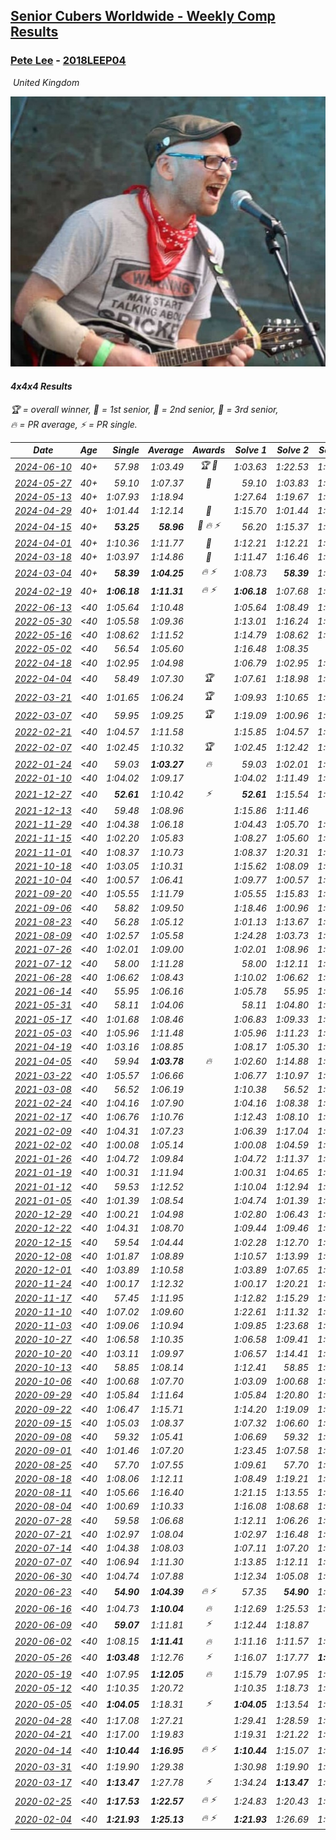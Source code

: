 <style>table {white-space: nowrap;}</style>
<link rel="stylesheet" type="text/css" href="/scw-comp/css/flags.css" />

## [Senior Cubers Worldwide - Weekly Comp Results](/scw-comp/results/)
### [Pete Lee](README.md) - [2018LEEP04](https://www.worldcubeassociation.org/persons/2018LEEP04?event=444)

<i class="flag flag-GB" />&nbsp;United Kingdom

![Pete Lee](1574700550.jpg)

#### 4x4x4 Results

<span style="white-space: nowrap;">🏆 = overall winner</span>, <span style="white-space: nowrap;">🥇 = 1st senior</span>, <span style="white-space: nowrap;">🥈 = 2nd senior</span>, <span style="white-space: nowrap;">🥉 = 3rd senior</span>, <span style="white-space: nowrap;">🔥 = PR average</span>, <span style="white-space: nowrap;">⚡ = PR single</span>.

| Date | Age | Single | Average | Awards | Solve 1 | Solve 2 | Solve 3 | Solve 4 | Solve 5 | Video |
| :--: | :--: | --: | --: | :--: | --: | --: | --: | --: | --: | :-- |
| [2024-06-10](../../results/2024-06-10/444.md) | 40+ | 57.98 | 1:03.49 | 🏆 🥇 | 1:03.63 | 1:22.53 | 1:03.06 | 1:03.77 | 57.98 | [Desktop](https://www.facebook.com/events/804039971828225/permalink/807233281508894) / [Mobile](https://m.facebook.com/events/804039971828225?view=permalink&id=807233281508894) |
| [2024-05-27](../../results/2024-05-27/444.md) | 40+ | 59.10 | 1:07.37 | 🥉 | 59.10 | 1:03.83 | 1:17.12 | 1:09.73 | 1:08.54 | [Desktop](https://www.facebook.com/events/476090921456450/permalink/483927307339478) / [Mobile](https://m.facebook.com/events/476090921456450?view=permalink&id=483927307339478) |
| [2024-05-13](../../results/2024-05-13/444.md) | 40+ | 1:07.93 | 1:18.94 |  | 1:27.64 | 1:19.67 | 1:07.93 | 1:19.16 | 1:18.00 | [Desktop](https://www.facebook.com/events/849366597233542/permalink/858592579644277) / [Mobile](https://m.facebook.com/events/849366597233542?view=permalink&id=858592579644277) |
| [2024-04-29](../../results/2024-04-29/444.md) | 40+ | 1:01.44 | 1:12.14 | 🥉 | 1:15.70 | 1:01.44 | 1:23.92 | 1:10.57 | 1:10.15 | [Desktop](https://www.facebook.com/events/457727373442774/permalink/466490342566477) / [Mobile](https://m.facebook.com/events/457727373442774?view=permalink&id=466490342566477) |
| [2024-04-15](../../results/2024-04-15/444.md) | 40+ | **53.25** | **58.96** | 🥈 🔥 ⚡ | 56.20 | 1:15.37 | 1:03.80 | **53.25** | 56.89 | [Desktop](https://www.facebook.com/events/824973009507415/permalink/832045538800162) / [Mobile](https://m.facebook.com/events/824973009507415?view=permalink&id=832045538800162) |
| [2024-04-01](../../results/2024-04-01/444.md) | 40+ | 1:10.36 | 1:11.77 | 🥉 | 1:12.21 | 1:12.21 | 1:10.36 | 1:10.88 | 1:15.80 | [Desktop](https://www.facebook.com/events/3767623586842150/permalink/3776032652667910) / [Mobile](https://m.facebook.com/events/3767623586842150?view=permalink&id=3776032652667910) |
| [2024-03-18](../../results/2024-03-18/444.md) | 40+ | 1:03.97 | 1:14.86 | 🥉 | 1:11.47 | 1:16.46 | 1:16.66 | 1:03.97 | DNF | [Desktop](https://www.facebook.com/events/386186517521787/permalink/394154786724960) / [Mobile](https://m.facebook.com/events/386186517521787?view=permalink&id=394154786724960) |
| [2024-03-04](../../results/2024-03-04/444.md) | 40+ | **58.39** | **1:04.25** | 🔥 ⚡ | 1:08.73 | **58.39** | 1:04.74 | 1:02.02 | 1:06.00 | [Desktop](https://www.facebook.com/events/3564311457163699/permalink/3572280569700121) / [Mobile](https://m.facebook.com/events/3564311457163699?view=permalink&id=3572280569700121) |
| [2024-02-19](../../results/2024-02-19/444.md) | 40+ | **1:06.18** | **1:11.31** | 🔥 ⚡ | **1:06.18** | 1:07.68 | 1:10.24 | 1:33.45 | 1:16.00 | [Desktop](https://www.facebook.com/events/937364477878870/permalink/944347817180536) / [Mobile](https://m.facebook.com/events/937364477878870?view=permalink&id=944347817180536) |
| [2022-06-13](../../results/2022-06-13/444.md) | <40 | 1:05.64 | 1:10.48 |  | 1:05.64 | 1:08.49 | 1:20.46 | 1:14.37 | 1:08.57 | [Desktop](https://www.facebook.com/events/515728940298305/permalink/522891512915381) / [Mobile](https://m.facebook.com/events/515728940298305?view=permalink&id=522891512915381) |
| [2022-05-30](../../results/2022-05-30/444.md) | <40 | 1:05.58 | 1:09.36 |  | 1:13.01 | 1:16.24 | 1:07.41 | 1:05.58 | 1:07.65 | [Desktop](https://www.facebook.com/events/1031249797503298/permalink/1039674686660809) / [Mobile](https://m.facebook.com/events/1031249797503298?view=permalink&id=1039674686660809) |
| [2022-05-16](../../results/2022-05-16/444.md) | <40 | 1:08.62 | 1:11.52 |  | 1:14.79 | 1:08.62 | 1:11.10 | 1:10.58 | 1:12.89 | [Desktop](https://www.facebook.com/events/335240368547011/permalink/342986967772351) / [Mobile](https://m.facebook.com/events/335240368547011?view=permalink&id=342986967772351) |
| [2022-05-02](../../results/2022-05-02/444.md) | <40 | 56.54 | 1:05.60 |  | 1:16.48 | 1:08.35 | 56.54 | 1:06.44 | 1:02.02 | [Desktop](https://www.facebook.com/events/766988371376362/permalink/772111880864011) / [Mobile](https://m.facebook.com/events/766988371376362?view=permalink&id=772111880864011) |
| [2022-04-18](../../results/2022-04-18/444.md) | <40 | 1:02.95 | 1:04.98 |  | 1:06.79 | 1:02.95 | 1:03.84 | 1:08.38 | 1:04.30 | [Desktop](https://www.facebook.com/events/651121915952604/permalink/655728205491975) / [Mobile](https://m.facebook.com/events/651121915952604?view=permalink&id=655728205491975) |
| [2022-04-04](../../results/2022-04-04/444.md) | <40 | 58.49 | 1:07.30 | 🏆 | 1:07.61 | 1:18.98 | 1:03.64 | 1:10.65 | 58.49 | [Desktop](https://www.facebook.com/events/405703218032158/permalink/412479560687857) / [Mobile](https://m.facebook.com/events/405703218032158?view=permalink&id=412479560687857) |
| [2022-03-21](../../results/2022-03-21/444.md) | <40 | 1:01.65 | 1:06.24 | 🏆 | 1:09.93 | 1:10.65 | 1:04.86 | 1:03.92 | 1:01.65 | [Desktop](https://www.facebook.com/events/498666361787423/permalink/507082617612464) / [Mobile](https://m.facebook.com/events/498666361787423?view=permalink&id=507082617612464) |
| [2022-03-07](../../results/2022-03-07/444.md) | <40 | 59.95 | 1:09.25 | 🏆 | 1:19.09 | 1:00.96 | 1:18.27 | 1:08.51 | 59.95 | [Desktop](https://www.facebook.com/events/535512814493645/permalink/539007430810850) / [Mobile](https://m.facebook.com/events/535512814493645?view=permalink&id=539007430810850) |
| [2022-02-21](../../results/2022-02-21/444.md) | <40 | 1:04.57 | 1:11.58 |  | 1:15.85 | 1:04.57 | 1:06.71 | 1:22.02 | 1:12.19 | [Desktop](https://www.facebook.com/events/627504321814800/permalink/631344294764136) / [Mobile](https://m.facebook.com/events/627504321814800?view=permalink&id=631344294764136) |
| [2022-02-07](../../results/2022-02-07/444.md) | <40 | 1:02.45 | 1:10.32 | 🏆 | 1:02.45 | 1:12.42 | 1:22.08 | 1:10.95 | 1:07.60 | [Desktop](https://www.facebook.com/events/348205073823528/permalink/355747843069251) / [Mobile](https://m.facebook.com/events/348205073823528?view=permalink&id=355747843069251) |
| [2022-01-24](../../results/2022-01-24/444.md) | <40 | 59.03 | **1:03.27** | 🔥 | 59.03 | 1:02.01 | 1:03.92 | 1:03.88 | 1:13.03 | [Desktop](https://www.facebook.com/events/344062540912272/permalink/352492116735981) / [Mobile](https://m.facebook.com/events/344062540912272?view=permalink&id=352492116735981) |
| [2022-01-10](../../results/2022-01-10/444.md) | <40 | 1:04.02 | 1:09.17 |  | 1:04.02 | 1:11.49 | 1:18.49 | 1:08.27 | 1:07.74 | [Desktop](https://www.facebook.com/events/895021754505723/permalink/902426963765202) / [Mobile](https://m.facebook.com/events/895021754505723?view=permalink&id=902426963765202) |
| [2021-12-27](../../results/2021-12-27/444.md) | <40 | **52.61** | 1:10.42 | ⚡ | **52.61** | 1:15.54 | 1:04.86 | 1:15.43 | 1:10.96 | [Desktop](https://www.facebook.com/events/364077578855426/permalink/372172898045894) / [Mobile](https://m.facebook.com/events/364077578855426?view=permalink&id=372172898045894) |
| [2021-12-13](../../results/2021-12-13/444.md) | <40 | 59.48 | 1:08.96 |  | 1:15.86 | 1:11.46 | 59.48 | 1:06.86 | 1:08.57 | [Desktop](https://www.facebook.com/events/924976574796430/permalink/928187347808686) / [Mobile](https://m.facebook.com/events/924976574796430?view=permalink&id=928187347808686) |
| [2021-11-29](../../results/2021-11-29/444.md) | <40 | 1:04.38 | 1:06.18 |  | 1:04.43 | 1:05.70 | 1:08.41 | 1:04.38 | 1:17.79 | [Desktop](https://www.facebook.com/events/293852429335502/permalink/297867612267317) / [Mobile](https://m.facebook.com/events/293852429335502?view=permalink&id=297867612267317) |
| [2021-11-15](../../results/2021-11-15/444.md) | <40 | 1:02.20 | 1:05.83 |  | 1:08.27 | 1:05.60 | 1:25.58 | 1:02.20 | 1:03.62 | [Desktop](https://www.facebook.com/events/1073199523496198/permalink/1076792619803555) / [Mobile](https://m.facebook.com/events/1073199523496198?view=permalink&id=1076792619803555) |
| [2021-11-01](../../results/2021-11-01/444.md) | <40 | 1:08.37 | 1:10.73 |  | 1:08.37 | 1:20.31 | 1:09.83 | 1:11.86 | 1:10.51 | [Desktop](https://www.facebook.com/events/1122485874951081/permalink/1126744451191890) / [Mobile](https://m.facebook.com/events/1122485874951081?view=permalink&id=1126744451191890) |
| [2021-10-18](../../results/2021-10-18/444.md) | <40 | 1:03.05 | 1:10.31 |  | 1:15.62 | 1:08.09 | 1:03.05 | 1:07.23 | 1:52.77 | [Desktop](https://www.facebook.com/events/917344582209340/permalink/922173081726490) / [Mobile](https://m.facebook.com/events/917344582209340?view=permalink&id=922173081726490) |
| [2021-10-04](../../results/2021-10-04/444.md) | <40 | 1:00.57 | 1:06.41 |  | 1:09.77 | 1:00.57 | 1:10.23 | 1:01.69 | 1:07.77 | [Desktop](https://www.facebook.com/events/150603127207792/permalink/158628983071873) / [Mobile](https://m.facebook.com/events/150603127207792?view=permalink&id=158628983071873) |
| [2021-09-20](../../results/2021-09-20/444.md) | <40 | 1:05.55 | 1:11.79 |  | 1:05.55 | 1:15.83 | 1:10.00 | 1:11.54 | 1:13.82 | [Desktop](https://www.facebook.com/events/4223726381008841/permalink/4246258928755586) / [Mobile](https://m.facebook.com/events/4223726381008841?view=permalink&id=4246258928755586) |
| [2021-09-06](../../results/2021-09-06/444.md) | <40 | 58.82 | 1:09.50 |  | 1:18.46 | 1:00.96 | 1:15.09 | 1:12.45 | 58.82 | [Desktop](https://www.facebook.com/events/899313470960376/permalink/903626163862440) / [Mobile](https://m.facebook.com/events/899313470960376?view=permalink&id=903626163862440) |
| [2021-08-23](../../results/2021-08-23/444.md) | <40 | 56.28 | 1:05.12 |  | 1:01.13 | 1:13.67 | 1:05.36 | 1:08.86 | 56.28 | [Desktop](https://www.facebook.com/events/1108693076205590/permalink/1117604428647788) / [Mobile](https://m.facebook.com/events/1108693076205590?view=permalink&id=1117604428647788) |
| [2021-08-09](../../results/2021-08-09/444.md) | <40 | 1:02.57 | 1:05.58 |  | 1:24.28 | 1:03.73 | 1:02.57 | 1:08.63 | 1:04.37 | [Desktop](https://www.facebook.com/events/2863148610663733/permalink/2872155406429720) / [Mobile](https://m.facebook.com/events/2863148610663733?view=permalink&id=2872155406429720) |
| [2021-07-26](../../results/2021-07-26/444.md) | <40 | 1:02.01 | 1:09.00 |  | 1:02.01 | 1:08.96 | 1:17.39 | 1:13.09 | 1:04.96 | [Desktop](https://www.facebook.com/events/210838191047415/permalink/220265066771394) / [Mobile](https://m.facebook.com/events/210838191047415?view=permalink&id=220265066771394) |
| [2021-07-12](../../results/2021-07-12/444.md) | <40 | 58.00 | 1:11.28 |  | 58.00 | 1:12.11 | 1:16.15 | 1:12.75 | 1:08.97 | [Desktop](https://www.facebook.com/events/3019269651530977/permalink/3034396500018292) / [Mobile](https://m.facebook.com/events/3019269651530977?view=permalink&id=3034396500018292) |
| [2021-06-28](../../results/2021-06-28/444.md) | <40 | 1:06.62 | 1:08.43 |  | 1:10.02 | 1:06.62 | 1:06.62 | 1:08.65 | 1:13.27 | [Desktop](https://www.facebook.com/events/248738199926629/permalink/253937302740052) / [Mobile](https://m.facebook.com/events/248738199926629?view=permalink&id=253937302740052) |
| [2021-06-14](../../results/2021-06-14/444.md) | <40 | 55.95 | 1:06.16 |  | 1:05.78 | 55.95 | 1:13.11 | 1:02.01 | 1:10.70 | [Desktop](https://www.facebook.com/events/833966864162581/permalink/842109153348352) / [Mobile](https://m.facebook.com/events/833966864162581?view=permalink&id=842109153348352) |
| [2021-05-31](../../results/2021-05-31/444.md) | <40 | 58.11 | 1:04.06 |  | 58.11 | 1:04.80 | 1:06.08 | 1:01.31 | 1:11.14 | [Desktop](https://www.facebook.com/events/1677723082618127/permalink/1686040181786417) / [Mobile](https://m.facebook.com/events/1677723082618127?view=permalink&id=1686040181786417) |
| [2021-05-17](../../results/2021-05-17/444.md) | <40 | 1:01.68 | 1:08.46 |  | 1:06.83 | 1:09.33 | 1:14.92 | 1:01.68 | 1:09.22 | [Desktop](https://www.facebook.com/events/373354890741855/permalink/377512433659434) / [Mobile](https://m.facebook.com/events/373354890741855?view=permalink&id=377512433659434) |
| [2021-05-03](../../results/2021-05-03/444.md) | <40 | 1:05.96 | 1:11.48 |  | 1:05.96 | 1:11.23 | 1:11.94 | 1:11.27 | 1:13.94 | [Desktop](https://www.facebook.com/events/158701836186375/permalink/166337698756122) / [Mobile](https://m.facebook.com/events/158701836186375?view=permalink&id=166337698756122) |
| [2021-04-19](../../results/2021-04-19/444.md) | <40 | 1:03.16 | 1:08.85 |  | 1:08.17 | 1:05.30 | 1:13.09 | 1:16.61 | 1:03.16 | [Desktop](https://www.facebook.com/events/1009195762821458/permalink/1017226465351721) / [Mobile](https://m.facebook.com/events/1009195762821458?view=permalink&id=1017226465351721) |
| [2021-04-05](../../results/2021-04-05/444.md) | <40 | 59.94 | **1:03.78** | 🔥 | 1:02.60 | 1:14.88 | 1:02.76 | 1:05.99 | 59.94 | [Desktop](https://www.facebook.com/events/2619499895016321/permalink/2624215264544784) / [Mobile](https://m.facebook.com/events/2619499895016321?view=permalink&id=2624215264544784) |
| [2021-03-22](../../results/2021-03-22/444.md) | <40 | 1:05.57 | 1:06.66 |  | 1:06.77 | 1:10.97 | 1:07.49 | 1:05.57 | 1:05.72 | [Desktop](https://www.facebook.com/events/2537500386546221/permalink/2541297586166501) / [Mobile](https://m.facebook.com/events/2537500386546221?view=permalink&id=2541297586166501) |
| [2021-03-08](../../results/2021-03-08/444.md) | <40 | 56.52 | 1:06.19 |  | 1:10.38 | 56.52 | 1:01.99 | 1:06.21 | 1:27.99 | [Desktop](https://www.facebook.com/events/161142189072151/permalink/166848628501507) / [Mobile](https://m.facebook.com/events/161142189072151?view=permalink&id=166848628501507) |
| [2021-02-24](../../results/2021-02-24/444.md) | <40 | 1:04.16 | 1:07.90 |  | 1:04.16 | 1:08.38 | 1:06.39 | 1:08.93 | 1:14.84 | [Desktop](https://www.facebook.com/events/256148192722702/permalink/259416769062511) / [Mobile](https://m.facebook.com/events/256148192722702?view=permalink&id=259416769062511) |
| [2021-02-17](../../results/2021-02-17/444.md) | <40 | 1:06.76 | 1:10.76 |  | 1:12.43 | 1:08.10 | 1:12.92 | 1:06.76 | 1:11.76 | [Desktop](https://www.facebook.com/events/1341827372862028/permalink/1343320182712747) / [Mobile](https://m.facebook.com/events/1341827372862028?view=permalink&id=1343320182712747) |
| [2021-02-09](../../results/2021-02-09/444.md) | <40 | 1:04.31 | 1:07.23 |  | 1:06.39 | 1:17.04 | 1:04.31 | 1:05.43 | 1:09.87 | [Desktop](https://www.facebook.com/events/1072787469872680/permalink/1075037299647697) / [Mobile](https://m.facebook.com/events/1072787469872680?view=permalink&id=1075037299647697) |
| [2021-02-02](../../results/2021-02-02/444.md) | <40 | 1:00.08 | 1:05.14 |  | 1:00.08 | 1:04.59 | 1:09.55 | 1:03.40 | 1:07.42 | [Desktop](https://www.facebook.com/events/419241732746821/permalink/421025732568421) / [Mobile](https://m.facebook.com/events/419241732746821?view=permalink&id=421025732568421) |
| [2021-01-26](../../results/2021-01-26/444.md) | <40 | 1:04.72 | 1:09.84 |  | 1:04.72 | 1:11.37 | 1:07.02 | 1:11.14 | DNF | [Desktop](https://www.facebook.com/events/886756952081472/permalink/888942635196237) / [Mobile](https://m.facebook.com/events/886756952081472?view=permalink&id=888942635196237) |
| [2021-01-19](../../results/2021-01-19/444.md) | <40 | 1:00.31 | 1:11.94 |  | 1:00.31 | 1:04.65 | 1:08.97 | DNF | 1:22.19 | [Desktop](https://www.facebook.com/events/801984480354340/permalink/803477243538397) / [Mobile](https://m.facebook.com/events/801984480354340?view=permalink&id=803477243538397) |
| [2021-01-12](../../results/2021-01-12/444.md) | <40 | 59.53 | 1:12.52 |  | 1:10.04 | 1:12.94 | 1:14.57 | 59.53 | 1:16.53 | [Desktop](https://www.facebook.com/events/412251730086008/permalink/414031893241325) / [Mobile](https://m.facebook.com/events/412251730086008?view=permalink&id=414031893241325) |
| [2021-01-05](../../results/2021-01-05/444.md) | <40 | 1:01.39 | 1:08.54 |  | 1:04.74 | 1:01.39 | 1:13.55 | 1:07.33 | 1:14.80 | [Desktop](https://www.facebook.com/events/438895340619582/permalink/441040477071735) / [Mobile](https://m.facebook.com/events/438895340619582?view=permalink&id=441040477071735) |
| [2020-12-29](../../results/2020-12-29/444.md) | <40 | 1:00.21 | 1:04.98 |  | 1:02.80 | 1:06.43 | 1:05.72 | 1:00.21 | 1:17.51 | [Desktop](https://www.facebook.com/events/1086076581855919/permalink/1088779111585666) / [Mobile](https://m.facebook.com/events/1086076581855919?view=permalink&id=1088779111585666) |
| [2020-12-22](../../results/2020-12-22/444.md) | <40 | 1:04.31 | 1:08.70 |  | 1:09.44 | 1:09.46 | 1:07.19 | 1:04.31 | 1:20.84 | [Desktop](https://www.facebook.com/events/202563571576862/permalink/204604308039455) / [Mobile](https://m.facebook.com/events/202563571576862?view=permalink&id=204604308039455) |
| [2020-12-15](../../results/2020-12-15/444.md) | <40 | 59.54 | 1:04.44 |  | 1:02.28 | 1:12.70 | 1:07.13 | 1:03.92 | 59.54 | [Desktop](https://www.facebook.com/events/380879093195746/permalink/384339859516336) / [Mobile](https://m.facebook.com/events/380879093195746?view=permalink&id=384339859516336) |
| [2020-12-08](../../results/2020-12-08/444.md) | <40 | 1:01.87 | 1:08.89 |  | 1:10.57 | 1:13.99 | 1:01.87 | 1:06.82 | 1:09.28 | [Desktop](https://www.facebook.com/events/209111367450307/permalink/211751080519669) / [Mobile](https://m.facebook.com/events/209111367450307?view=permalink&id=211751080519669) |
| [2020-12-01](../../results/2020-12-01/444.md) | <40 | 1:03.89 | 1:10.58 |  | 1:03.89 | 1:07.65 | 1:11.65 | 1:12.43 | 1:12.57 | [Desktop](https://www.facebook.com/events/1067911153659963/permalink/1070698346714577) / [Mobile](https://m.facebook.com/events/1067911153659963?view=permalink&id=1070698346714577) |
| [2020-11-24](../../results/2020-11-24/444.md) | <40 | 1:00.17 | 1:12.32 |  | 1:00.17 | 1:20.21 | 1:13.00 | 1:08.59 | 1:15.37 | [Desktop](https://www.facebook.com/events/383885642947563/permalink/387160735953387) / [Mobile](https://m.facebook.com/events/383885642947563?view=permalink&id=387160735953387) |
| [2020-11-17](../../results/2020-11-17/444.md) | <40 | 57.45 | 1:11.95 |  | 1:12.82 | 1:15.29 | 1:07.73 | 57.45 | 1:19.97 | [Desktop](https://www.facebook.com/events/385577379164063/permalink/388245622230572) / [Mobile](https://m.facebook.com/events/385577379164063?view=permalink&id=388245622230572) |
| [2020-11-10](../../results/2020-11-10/444.md) | <40 | 1:07.02 | 1:09.60 |  | 1:22.61 | 1:11.32 | 1:07.02 | 1:07.21 | 1:10.28 | [Desktop](https://www.facebook.com/events/2956286364603224/permalink/2962447210653806) / [Mobile](https://m.facebook.com/events/2956286364603224?view=permalink&id=2962447210653806) |
| [2020-11-03](../../results/2020-11-03/444.md) | <40 | 1:09.06 | 1:10.94 |  | 1:09.85 | 1:23.68 | 1:11.93 | 1:11.03 | 1:09.06 | [Desktop](https://www.facebook.com/events/391709741873523/permalink/396196594758171) / [Mobile](https://m.facebook.com/events/391709741873523?view=permalink&id=396196594758171) |
| [2020-10-27](../../results/2020-10-27/444.md) | <40 | 1:06.58 | 1:10.35 |  | 1:06.58 | 1:09.41 | 1:17.48 | 1:14.76 | 1:06.88 | [Desktop](https://www.facebook.com/events/1621959871298390/permalink/1626846787476365) / [Mobile](https://m.facebook.com/events/1621959871298390?view=permalink&id=1626846787476365) |
| [2020-10-20](../../results/2020-10-20/444.md) | <40 | 1:03.11 | 1:09.97 |  | 1:06.57 | 1:14.41 | 1:15.29 | 1:08.93 | 1:03.11 | [Desktop](https://www.facebook.com/events/758279974902955/permalink/762416451155974) / [Mobile](https://m.facebook.com/events/758279974902955?view=permalink&id=762416451155974) |
| [2020-10-13](../../results/2020-10-13/444.md) | <40 | 58.85 | 1:08.14 |  | 1:12.41 | 58.85 | 1:07.08 | 1:08.92 | 1:08.41 | [Desktop](https://www.facebook.com/events/746942356162446/permalink/751521159037899) / [Mobile](https://m.facebook.com/events/746942356162446?view=permalink&id=751521159037899) |
| [2020-10-06](../../results/2020-10-06/444.md) | <40 | 1:00.68 | 1:07.70 |  | 1:03.09 | 1:00.68 | 1:08.34 | 1:11.68 | DNF | [Desktop](https://www.facebook.com/events/2766581680255939/permalink/2771428273104613) / [Mobile](https://m.facebook.com/events/2766581680255939?view=permalink&id=2771428273104613) |
| [2020-09-29](../../results/2020-09-29/444.md) | <40 | 1:05.84 | 1:11.64 |  | 1:05.84 | 1:20.80 | 1:10.79 | 1:17.73 | 1:06.41 | [Desktop](https://www.facebook.com/events/427181104911253/permalink/430133827949314) / [Mobile](https://m.facebook.com/events/427181104911253?view=permalink&id=430133827949314) |
| [2020-09-22](../../results/2020-09-22/444.md) | <40 | 1:06.47 | 1:15.71 |  | 1:14.20 | 1:19.09 | 1:06.47 | 1:23.57 | 1:13.85 | [Desktop](https://www.facebook.com/events/342541897161786/permalink/345616436854332) / [Mobile](https://m.facebook.com/events/342541897161786?view=permalink&id=345616436854332) |
| [2020-09-15](../../results/2020-09-15/444.md) | <40 | 1:05.03 | 1:08.37 |  | 1:07.32 | 1:06.60 | 1:05.03 | 1:11.20 | 1:12.65 | [Desktop](https://www.facebook.com/events/655903882008117/permalink/659128131685692) / [Mobile](https://m.facebook.com/events/655903882008117?view=permalink&id=659128131685692) |
| [2020-09-08](../../results/2020-09-08/444.md) | <40 | 59.32 | 1:05.41 |  | 1:06.69 | 59.32 | 1:01.63 | 1:07.92 | 1:14.59 | [Desktop](https://www.facebook.com/events/342884623427933/permalink/346254989757563) / [Mobile](https://m.facebook.com/events/342884623427933?view=permalink&id=346254989757563) |
| [2020-09-01](../../results/2020-09-01/444.md) | <40 | 1:01.46 | 1:07.20 |  | 1:23.45 | 1:07.58 | 1:07.75 | 1:06.28 | 1:01.46 | [Desktop](https://www.facebook.com/events/987180995036806/permalink/990190201402552) / [Mobile](https://m.facebook.com/events/987180995036806?view=permalink&id=990190201402552) |
| [2020-08-25](../../results/2020-08-25/444.md) | <40 | 57.70 | 1:07.55 |  | 1:09.61 | 57.70 | 1:04.91 | 1:10.98 | 1:08.12 | [Desktop](https://www.facebook.com/events/375269430142971/permalink/378769293126318) / [Mobile](https://m.facebook.com/events/375269430142971?view=permalink&id=378769293126318) |
| [2020-08-18](../../results/2020-08-18/444.md) | <40 | 1:08.06 | 1:12.11 |  | 1:08.49 | 1:19.21 | 1:14.90 | 1:12.95 | 1:08.06 | [Desktop](https://www.facebook.com/events/3231806576868309/permalink/3243147095734257) / [Mobile](https://m.facebook.com/events/3231806576868309?view=permalink&id=3243147095734257) |
| [2020-08-11](../../results/2020-08-11/444.md) | <40 | 1:05.66 | 1:16.40 |  | 1:21.15 | 1:13.55 | 1:14.50 | 1:05.66 | DNF | [Desktop](https://www.facebook.com/events/1112228215845470/permalink/1117010005367291) / [Mobile](https://m.facebook.com/events/1112228215845470?view=permalink&id=1117010005367291) |
| [2020-08-04](../../results/2020-08-04/444.md) | <40 | 1:00.69 | 1:10.33 |  | 1:16.08 | 1:08.68 | 1:20.26 | 1:00.69 | 1:06.24 | [Desktop](https://www.facebook.com/events/770016233779888/permalink/773921030056075) / [Mobile](https://m.facebook.com/events/770016233779888?view=permalink&id=773921030056075) |
| [2020-07-28](../../results/2020-07-28/444.md) | <40 | 59.58 | 1:06.68 |  | 1:12.11 | 1:06.26 | 1:08.12 | 59.58 | 1:05.66 | [Desktop](https://www.facebook.com/events/299658408049797/permalink/303863320962639) / [Mobile](https://m.facebook.com/events/299658408049797?view=permalink&id=303863320962639) |
| [2020-07-21](../../results/2020-07-21/444.md) | <40 | 1:02.97 | 1:08.04 |  | 1:02.97 | 1:16.48 | 1:03.60 | 1:12.20 | 1:08.32 | [Desktop](https://www.facebook.com/events/3081159145282455/permalink/3097231517008551) / [Mobile](https://m.facebook.com/events/3081159145282455?view=permalink&id=3097231517008551) |
| [2020-07-14](../../results/2020-07-14/444.md) | <40 | 1:04.38 | 1:08.03 |  | 1:07.11 | 1:07.20 | 1:21.18 | 1:04.38 | 1:09.77 | [Desktop](https://www.facebook.com/events/2729568740635198/permalink/2731322673793138) / [Mobile](https://m.facebook.com/events/2729568740635198?view=permalink&id=2731322673793138) |
| [2020-07-07](../../results/2020-07-07/444.md) | <40 | 1:06.94 | 1:11.30 |  | 1:13.85 | 1:12.11 | 1:06.94 | 1:10.95 | 1:10.85 | [Desktop](https://www.facebook.com/events/307625317040136/permalink/309724146830253) / [Mobile](https://m.facebook.com/events/307625317040136?view=permalink&id=309724146830253) |
| [2020-06-30](../../results/2020-06-30/444.md) | <40 | 1:04.74 | 1:07.88 |  | 1:12.34 | 1:05.08 | 1:04.74 | 1:06.23 | 1:28.91 | [Desktop](https://www.facebook.com/events/284746466306313/permalink/287495892698037) / [Mobile](https://m.facebook.com/events/284746466306313?view=permalink&id=287495892698037) |
| [2020-06-23](../../results/2020-06-23/444.md) | <40 | **54.90** | **1:04.39** | 🔥 ⚡ | 57.35 | **54.90** | 1:02.22 | 1:13.61 | 1:16.18 | [Desktop](https://www.facebook.com/events/268636114456043/permalink/270820800904241) / [Mobile](https://m.facebook.com/events/268636114456043?view=permalink&id=270820800904241) |
| [2020-06-16](../../results/2020-06-16/444.md) | <40 | 1:04.73 | **1:10.04** | 🔥 | 1:12.69 | 1:25.53 | 1:05.41 | 1:12.01 | 1:04.73 | [Desktop](https://www.facebook.com/events/256188575607890/permalink/258410475385700) / [Mobile](https://m.facebook.com/events/256188575607890?view=permalink&id=258410475385700) |
| [2020-06-09](../../results/2020-06-09/444.md) | <40 | **59.07** | 1:11.81 | ⚡ | 1:12.44 | 1:18.87 | **59.07** | 1:10.70 | 1:12.28 | [Desktop](https://www.facebook.com/events/1130228284009045/permalink/1132826750415865) / [Mobile](https://m.facebook.com/events/1130228284009045?view=permalink&id=1132826750415865) |
| [2020-06-02](../../results/2020-06-02/444.md) | <40 | 1:08.15 | **1:11.41** | 🔥 | 1:11.16 | 1:11.57 | 1:08.15 | 2:17.35 | 1:11.49 | [Desktop](https://www.facebook.com/events/573401076937046/permalink/576122943331526) / [Mobile](https://m.facebook.com/events/573401076937046?view=permalink&id=576122943331526) |
| [2020-05-26](../../results/2020-05-26/444.md) | <40 | **1:03.48** | 1:12.76 | ⚡ | 1:16.07 | 1:17.77 | **1:03.48** | 1:25.19 | 1:04.43 | [Desktop](https://www.facebook.com/events/637852836799991/permalink/639823749936233) / [Mobile](https://m.facebook.com/events/637852836799991?view=permalink&id=639823749936233) |
| [2020-05-19](../../results/2020-05-19/444.md) | <40 | 1:07.95 | **1:12.05** | 🔥 | 1:15.79 | 1:07.95 | 1:09.74 | 1:10.61 | 1:45.26 | [Desktop](https://www.facebook.com/events/201300894172579/permalink/203097117326290) / [Mobile](https://m.facebook.com/events/201300894172579?view=permalink&id=203097117326290) |
| [2020-05-12](../../results/2020-05-12/444.md) | <40 | 1:10.35 | 1:20.72 |  | 1:10.35 | 1:18.73 | 1:18.72 | 1:24.70 | 1:25.47 | [Desktop](https://www.facebook.com/events/276138643524223/permalink/280314056440015) / [Mobile](https://m.facebook.com/events/276138643524223?view=permalink&id=280314056440015) |
| [2020-05-05](../../results/2020-05-05/444.md) | <40 | **1:04.05** | 1:18.31 | ⚡ | **1:04.05** | 1:13.54 | 1:18.71 | 1:22.67 | 1:35.39 | [Desktop](https://www.facebook.com/events/557526585195168/permalink/559799351634558) / [Mobile](https://m.facebook.com/events/557526585195168?view=permalink&id=559799351634558) |
| [2020-04-28](../../results/2020-04-28/444.md) | <40 | 1:17.08 | 1:27.21 |  | 1:29.41 | 1:28.59 | 1:29.92 | 1:17.08 | 1:23.63 | [Desktop](https://www.facebook.com/events/543220986391837/permalink/545139229533346) / [Mobile](https://m.facebook.com/events/543220986391837?view=permalink&id=545139229533346) |
| [2020-04-21](../../results/2020-04-21/444.md) | <40 | 1:17.00 | 1:19.83 |  | 1:19.31 | 1:21.22 | 1:22.71 | 1:17.00 | 1:18.95 | [Desktop](https://www.facebook.com/events/538096063773916/permalink/540558113527711) / [Mobile](https://m.facebook.com/events/538096063773916?view=permalink&id=540558113527711) |
| [2020-04-14](../../results/2020-04-14/444.md) | <40 | **1:10.44** | **1:16.95** | 🔥 ⚡ | **1:10.44** | 1:15.07 | 1:18.39 | 1:22.21 | 1:17.40 | [Desktop](https://www.facebook.com/events/1400953806773430/permalink/1405527432982734) / [Mobile](https://m.facebook.com/events/1400953806773430?view=permalink&id=1405527432982734) |
| [2020-03-31](../../results/2020-03-31/444.md) | <40 | 1:19.90 | 1:29.38 |  | 1:30.98 | 1:19.90 | 1:31.94 | 1:25.23 | 1:40.56 | [Desktop](https://www.facebook.com/events/269276700734640/permalink/271454090516901) / [Mobile](https://m.facebook.com/events/269276700734640?view=permalink&id=271454090516901) |
| [2020-03-17](../../results/2020-03-17/444.md) | <40 | **1:13.47** | 1:27.78 | ⚡ | 1:34.24 | **1:13.47** | 1:30.81 | 1:26.42 | 1:26.11 | [Desktop](https://www.facebook.com/events/211732526904866/permalink/216431523101633) / [Mobile](https://m.facebook.com/events/211732526904866?view=permalink&id=216431523101633) |
| [2020-02-25](../../results/2020-02-25/444.md) | <40 | **1:17.53** | **1:22.57** | 🔥 ⚡ | 1:24.83 | 1:20.43 | 1:33.55 | 1:22.46 | **1:17.53** | [Desktop](https://www.facebook.com/events/805797596592397/permalink/808919202946903) / [Mobile](https://m.facebook.com/events/805797596592397?view=permalink&id=808919202946903) |
| [2020-02-04](../../results/2020-02-04/444.md) | <40 | **1:21.93** | **1:25.13** | 🔥 ⚡ | **1:21.93** | 1:26.69 | 1:26.77 | DNS | DNS | [Desktop](https://www.facebook.com/pete.lee.9003/videos/2505517469558727) / [Mobile](https://m.facebook.com/pete.lee.9003/videos/2505517469558727) |


<!-- Global site tag (gtag.js) - Google Analytics -->
<script async src="https://www.googletagmanager.com/gtag/js?id=UA-86348435-3"></script>
<script>window.dataLayer = window.dataLayer || []; function gtag() {dataLayer.push(arguments);} gtag('js', new Date()); gtag('config', 'UA-86348435-3');</script>
